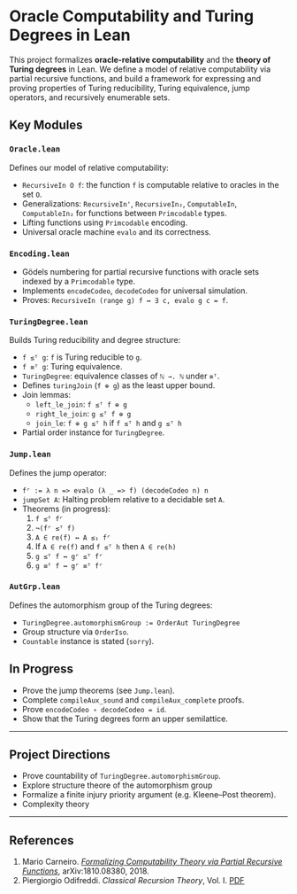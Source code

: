 # Oracle Computability and Turing Degrees in Lean

This project formalizes **oracle-relative computability** and the **theory of Turing degrees** in Lean. We define a model of relative computability via partial recursive functions, and build a framework for expressing and proving properties of Turing reducibility, Turing equivalence, jump operators, and recursively enumerable sets.

## Key Modules

### `Oracle.lean`

Defines our model of relative computability:

- `RecursiveIn O f`: the function `f` is computable relative to oracles in the set `O`.
- Generalizations: `RecursiveIn'`, `RecursiveIn₂`, `ComputableIn`, `ComputableIn₂` for functions between `Primcodable` types.
- Lifting functions using `Primcodable` encoding.
- Universal oracle machine `evalo` and its correctness.

### `Encoding.lean`

- Gödels numbering for partial recursive functions with oracle sets indexed by a `Primcodable` type.
- Implements `encodeCodeo`, `decodeCodeo` for universal simulation.
- Proves: `RecursiveIn (range g) f ↔ ∃ c, evalo g c = f`.

### `TuringDegree.lean`

Builds Turing reducibility and degree structure:

- `f ≤ᵀ g`: `f` is Turing reducible to `g`.
- `f ≡ᵀ g`: Turing equivalence.
- `TuringDegree`: equivalence classes of `ℕ →. ℕ` under `≡ᵀ`.
- Defines `turingJoin` (`f ⊕ g`) as the least upper bound.
- Join lemmas:
  - `left_le_join`: `f ≤ᵀ f ⊕ g`
  - `right_le_join`: `g ≤ᵀ f ⊕ g`
  - `join_le`: `f ⊕ g ≤ᵀ h` if `f ≤ᵀ h` and `g ≤ᵀ h`
- Partial order instance for `TuringDegree`.

### `Jump.lean`

Defines the jump operator:

- `f⌜ := λ n => evalo (λ _ => f) (decodeCodeo n) n`
- `jumpSet A`: Halting problem relative to a decidable set `A`.
- Theorems (in progress):
  1. `f ≤ᵀ f⌜`
  2. `¬(f⌜ ≤ᵀ f)`
  3. `A ∈ re(f) ↔ A ≤₁ f⌜`
  4. If `A ∈ re(f)` and `f ≤ᵀ h` then `A ∈ re(h)`
  5. `g ≤ᵀ f ↔ g⌜ ≤ᵀ f⌜`
  6. `g ≡ᵀ f ↔ g⌜ ≡ᵀ f⌜`

### `AutGrp.lean`

Defines the automorphism group of the Turing degrees:

- `TuringDegree.automorphismGroup := OrderAut TuringDegree`
- Group structure via `OrderIso`.
- `Countable` instance is stated (`sorry`).

## In Progress

- Prove the jump theorems (see `Jump.lean`).
- Complete `compileAux_sound` and `compileAux_complete` proofs.
- Prove `encodeCodeo ∘ decodeCodeo = id`.
- Show that the Turing degrees form an upper semilattice.

---

## Project Directions

- Prove countability of `TuringDegree.automorphismGroup`.
- Explore structure theore of the automorphism group
- Formalize a finite injury priority argument (e.g. Kleene–Post theorem).
- Complexity theory

---

## References

1. Mario Carneiro. [*Formalizing Computability Theory via Partial Recursive Functions*](https://arxiv.org/pdf/1810.08380), arXiv:1810.08380, 2018.  
2. Piergiorgio Odifreddi. *Classical Recursion Theory*, Vol. I. [PDF](http://www.piergiorgioodifreddi.it/wp-content/uploads/2010/10/CRT1.pdf)
